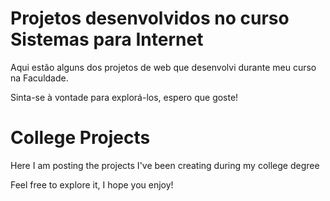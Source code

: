 # Projetos desenvolvidos no curso Sistemas para Internet

Aqui estão alguns dos projetos de web que desenvolvi durante meu curso na Faculdade.

Sinta-se à vontade para explorá-los, espero que goste!

# College Projects

Here I am posting the projects I've been creating during my college degree

Feel free to explore it, I hope you enjoy!

